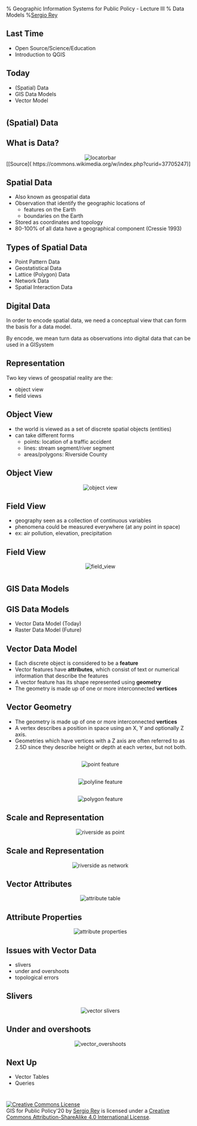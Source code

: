 % Geographic Information Systems for Public Policy - Lecture III
% Data Models
%[Sergio Rey](http://sergrey.org)

## Last Time

- Open Source/Science/Education
- Introduction to QGIS

## Today

-   (Spatial) Data
-   GIS Data Models
-   Vector Model



#
## (Spatial) Data


## What is Data?
<CENTER>
<img src="../content/lectures/images/02/DIKW_Pyramid.svg" alt="locatorbar"
/>
</CENTER>
[[Source]( https://commons.wikimedia.org/w/index.php?curid=37705247)]


## Spatial Data

- Also known as geospatial data
- Observation that identify the geographic locations of
  - features on the Earth
  - boundaries on the Earth
- Stored as coordinates and topology
- 80-100% of all data have a geographical component (Cressie 1993)

## Types of Spatial Data

- Point Pattern Data
- Geostatistical Data
- Lattice (Polygon) Data
- Network Data
- Spatial Interaction Data


## Digital Data

 In order to encode spatial data, we need
 a conceptual view that can form the basis for a data model.
 
 By encode, we mean turn data as observations into digital data that can be used in a GISystem 



## Representation

Two key views of geospatial reality are the:

- object view
- field views

## Object View

- the world is viewed as a set of discrete spatial objects (entities)
- can take different forms
  - points: location of a traffic accident
  - lines: stream segment/river segment
  - areas/polygons: Riverside County
  
## Object View
<CENTER>
<img src="../content/lectures/images/02/object_view.png" alt="object view"
/>
</CENTER>

 


## Field View

- geography seen as a collection of continuous variables
- phenomena could be measured everywhere (at any point in space)
- ex: air pollution, elevation, precipitation

## Field View
<CENTER>
<img src="../content/lectures/images/02/laAir.png" alt="field_view"
/>
</CENTER>



#
## GIS Data Models

## GIS Data Models
- Vector Data Model (Today)
- Raster Data Model (Future)

## Vector Data Model

- Each discrete object is considered to be a **feature**
- Vector features have **attributes**, which consist of text or numerical information that describe the features
- A vector feature has its shape represented using **geometry**
- The geometry is made up of one or more interconnected **vertices**

## Vector Geometry

- The geometry is made up of one or more interconnected **vertices**
- A vertex describes a position in space using an X, Y and optionally Z axis. 
- Geometries which have vertices with a Z axis are often referred to as 2.5D since they describe height or depth at each vertex, but not both.


##
<CENTER>
<img src="../content/lectures/images/02/point_feature.png" alt="point feature"
/>
</CENTER>



##
<CENTER>
<img src="../content/lectures/images/02/polyline_feature.png" alt="polyline feature"
/>
</CENTER>


## 
<CENTER>
<img src="../content/lectures/images/02/polygon_feature.png" alt="polygon feature"
/>
</CENTER>


## Scale and Representation

<CENTER>
<img src="../content/lectures/images/02/riverside_point.png" alt="riverside as point"
/>
</CENTER>

## Scale and Representation

<CENTER>
<img src="../content/lectures/images/02/riverside_network.png" alt="riverside as network"
/>
</CENTER>



## Vector Attributes

<CENTER>
<img src="../content/lectures/images/02/attribute_table.png" alt="attribute table"
/>
</CENTER>

## Attribute Properties

<CENTER>
<img src="../content/lectures/images/02/attribute_properties.png" alt="attribute properties"
/>
</CENTER>




## Issues with Vector Data

- slivers
- under and overshoots
- topological errors

## Slivers
<CENTER>
<img src="../content/lectures/images/02/vector_slivers.png" alt="vector slivers"
/>
</CENTER>



## Under and overshoots

<CENTER>
<img src="../content/lectures/images/02/vector_overshoots.png" alt="vector_overshoots"
/>
</CENTER>





## Next Up
- Vector Tables
- Queries

#
<a rel="license" href="http://creativecommons.org/licenses/by-sa/4.0/"><img alt="Creative Commons License" style="border-width:0" src="https://i.creativecommons.org/l/by-sa/4.0/88x31.png" /></a><br /><span xmlns:dct="http://purl.org/dc/terms/" property="dct:title">GIS for Public Policy'20</span> by <a xmlns:cc="http://creativecommons.org/ns#" href="http://sergerey.org" property="cc:attributionName" rel="cc:attributionURL">Sergio Rey</a> is licensed under a <a rel="license" href="http://creativecommons.org/licenses/by-sa/4.0/">Creative Commons Attribution-ShareAlike 4.0 International License</a>.


